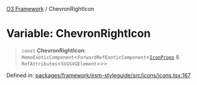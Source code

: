 [O3 Framework](../API.md) / ChevronRightIcon

# Variable: ChevronRightIcon

> `const` **ChevronRightIcon**: `MemoExoticComponent`\<`ForwardRefExoticComponent`\<[`IconProps`](../type-aliases/IconProps.md) & `RefAttributes`\<`SVGSVGElement`\>\>\>

Defined in: [packages/framework/esm-styleguide/src/icons/icons.tsx:167](https://github.com/habeshabro/openmrs-esm-core/blob/main/packages/framework/esm-styleguide/src/icons/icons.tsx#L167)
